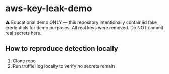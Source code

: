 # aws-key-leak-demo

⚠️ Educational demo ONLY — this repository intentionally contained fake credentials for demo purposes. All real keys were removed. Do NOT commit real secrets here.

## How to reproduce detection locally
1. Clone repo
2. Run truffleHog locally to verify no secrets remain
